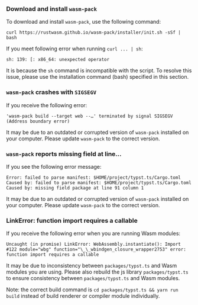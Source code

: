 ### Download and install `wasm-pack`

To download and install `wasm-pack`, use the following command:

```shell
curl https://rustwasm.github.io/wasm-pack/installer/init.sh -sSf | bash
```

If you meet following error when running `curl ... | sh`:

```
sh: 139: [: x86_64: unexpected operator
```

It is because the `sh` command is incompatible with the script. To resolve this issue, please use the installation command (bash) specified in this section.

### `wasm-pack` crashes with `SIGSEGV`

If you receive the following error:

```
'wasm-pack build --target web --…' terminated by signal SIGSEGV (Address boundary error)
```

It may be due to an outdated or corrupted version of `wasm-pack` installed on your computer. Please update `wasm-pack` to the correct version.

### `wasm-pack` reports missing field at line...

If you see the following error message:

```
Error: failed to parse manifest: $HOME/project/typst.ts/Cargo.toml
Caused by: failed to parse manifest: $HOME/project/typst.ts/Cargo.toml
Caused by: missing field package at line 91 column 1
```

It may be due to an outdated or corrupted version of `wasm-pack` installed on your computer. Please update `wasm-pack` to the correct version.

### LinkError: function import requires a callable

If you receive the following error when you are running Wasm modules:

```
Uncaught (in promise) LinkError: WebAssembly.instantiate(): Import #122 module="wbg" function="\_\_wbindgen_closure_wrapper2753" error: function import requires a callable
```

It may be due to inconsistency between `packages/typst.ts` and Wasm modules you are using. Please also rebuild the js library `packages/typst.ts` to ensure consistency between `packages/typst.ts` and Wasm modules.

Note: the correct build command is `cd packages/typst.ts && yarn run build` instead of build renderer or compiler module individually.
